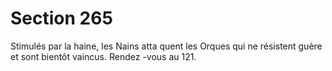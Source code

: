 # Section 265

Stimulés par la haine, les Nains atta quent les Orques qui ne
résistent guère et sont bientôt vaincus. Rendez -vous au 121.
